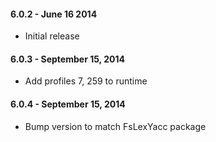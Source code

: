 #### 6.0.2 - June 16 2014
* Initial release

#### 6.0.3 - September 15, 2014
* Add profiles 7, 259 to runtime

#### 6.0.4 - September 15, 2014
* Bump version to match FsLexYacc package
